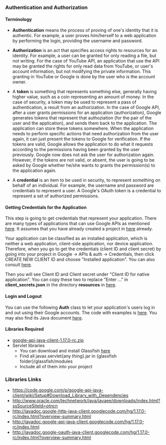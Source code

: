 ### Authentication and Authorization

#### Terminology
* **Authentication** means the process of proving of one's identity that it is authentic. For example, a user proves him/herself to a web application by performing the login, providing the username and password.

* **Authorization** is an act that specifies access rights to resources for an identity. For example, a user can be granted for only reading a file, but not writing. For the case of YouTube API, an application that use the API may be granted the rights for only read data from YouTube, or user's account information, but not modifying the private information. This granting in YouTube or Google is done by the user who is the account owner.

* A **token** is something that represents something else, generally having higher value, such as a coin representing an amount of money. In the case of security, a token may be used to represent a pass of authentication, a result from an authorization. In the case of Google API, after a user grants permissions for an application (authorization), Google generates tokens that represent that authoziation (for the pair of the user and the application), and sends them back to the application. The application can store these tokens somewhere. When the application needs to perform specific actions that need authorization from the user again, it can just present the tokens to Google for verification. If the tokens are valid, Google allows the application to do what it requests according to the permissions having been granted by the user previously. Google now does not ask the user for authorization again. However, if the tokens are not valid, or absent, the user is going to be asked by Google whether he/she wants to grants the permission(s) to the application again.

* A **credential** is an item to be used in security, to represent something on behalf of an individual. For example, the username and password are credentials to represent a user. A Google's OAuth token is a credential to represent a set of authorized permissions.

#### Getting Credentials for the Application
This step is going to get credentials that represent your application. There are many types of applications that can use Google APIs as mentioned [here](https://developers.google.com/accounts/docs/OAuth2). It assumes that you have already created a project in [here](https://console.developers.google.com/project) already.

Your application can be classified as an installed application, which is neither a web application, client-side application, nor device application. Therefore, when you go to get the credentials (client ID and client secret) by going into your project in Google -&gt; APIs &amp; auth -&gt; Credentials, then click CREATE NEW CLIENT ID and choose "Installed application". You can also consult [here](https://developers.google.com/console/help/).

Then you will see Client ID and Client secret under "Client ID for native application". You can copy these two to replace "Enter ..." in __client_secrets.json__ in the directory __resources__ in [here](https://github.com/nattachart/google-api/tree/master/code/youtube).

#### Login and Logout
You can use the following __Auth__ class to let your application's users log in and out using their Google accounts. The code with examples is [here](../code/youtube). You may also find its Java document [here](https://github.com/nattachart/google-api/tree/master/code/youtube/doc/Auth.html).

#### Libraries Required
* [google-api-java-client-1.17.0-rc.zip](https://code.google.com/p/google-api-java-client/wiki/Setup#Download_Library_with_Dependencies)
* Servlet libraries
	* You can download and install Glassfish [here](http://www.oracle.com/technetwork/java/javaee/downloads/index.html?ssSourceSiteId=otncn)
	* Find all javax.servlet{any thing}.jar in {glassfish folder}/glassfish/modules
	* Include all of them into your project

### Libraries Links
* https://code.google.com/p/google-api-java-client/wiki/Setup#Download_Library_with_Dependencies
* http://www.oracle.com/technetwork/java/javaee/downloads/index.html?ssSourceSiteId=otncn
* http://javadoc.google-http-java-client.googlecode.com/hg/1.17.0-rc/index.html?overview-summary.html
* http://javadoc.google-api-java-client.googlecode.com/hg/1.17.0-rc/index.html
* http://javadoc.google-oauth-java-client.googlecode.com/hg/1.17.0-rc/index.html?overview-summary.html
